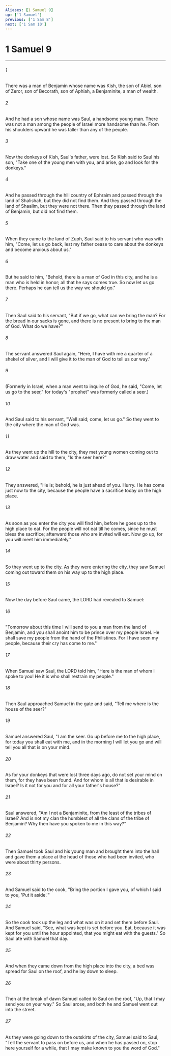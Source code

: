 ```yaml
---
Aliases: [1 Samuel 9]
up: ['1 Samuel']
previous: ['1 Sam 8']
next: ['1 Sam 10']
---
```

# 1 Samuel 9
***



###### 1 
There was a man of Benjamin whose name was Kish, the son of Abiel, son of Zeror, son of Becorath, son of Aphiah, a Benjaminite, a man of wealth. 

###### 2 
And he had a son whose name was Saul, a handsome young man. There was not a man among the people of Israel more handsome than he. From his shoulders upward he was taller than any of the people. 

###### 3 
Now the donkeys of Kish, Saul's father, were lost. So Kish said to Saul his son, "Take one of the young men with you, and arise, go and look for the donkeys." 

###### 4 
And he passed through the hill country of Ephraim and passed through the land of Shalishah, but they did not find them. And they passed through the land of Shaalim, but they were not there. Then they passed through the land of Benjamin, but did not find them. 

###### 5 
When they came to the land of Zuph, Saul said to his servant who was with him, "Come, let us go back, lest my father cease to care about the donkeys and become anxious about us." 

###### 6 
But he said to him, "Behold, there is a man of God in this city, and he is a man who is held in honor; all that he says comes true. So now let us go there. Perhaps he can tell us the way we should go." 

###### 7 
Then Saul said to his servant, "But if we go, what can we bring the man? For the bread in our sacks is gone, and there is no present to bring to the man of God. What do we have?" 

###### 8 
The servant answered Saul again, "Here, I have with me a quarter of a shekel of silver, and I will give it to the man of God to tell us our way." 

###### 9 
(Formerly in Israel, when a man went to inquire of God, he said, "Come, let us go to the seer," for today's "prophet" was formerly called a seer.) 

###### 10 
And Saul said to his servant, "Well said; come, let us go." So they went to the city where the man of God was. 

###### 11 
As they went up the hill to the city, they met young women coming out to draw water and said to them, "Is the seer here?" 

###### 12 
They answered, "He is; behold, he is just ahead of you. Hurry. He has come just now to the city, because the people have a sacrifice today on the high place. 

###### 13 
As soon as you enter the city you will find him, before he goes up to the high place to eat. For the people will not eat till he comes, since he must bless the sacrifice; afterward those who are invited will eat. Now go up, for you will meet him immediately." 

###### 14 
So they went up to the city. As they were entering the city, they saw Samuel coming out toward them on his way up to the high place. 

###### 15 
Now the day before Saul came, the LORD had revealed to Samuel: 

###### 16 
"Tomorrow about this time I will send to you a man from the land of Benjamin, and you shall anoint him to be prince over my people Israel. He shall save my people from the hand of the Philistines. For I have seen my people, because their cry has come to me." 

###### 17 
When Samuel saw Saul, the LORD told him, "Here is the man of whom I spoke to you! He it is who shall restrain my people." 

###### 18 
Then Saul approached Samuel in the gate and said, "Tell me where is the house of the seer?" 

###### 19 
Samuel answered Saul, "I am the seer. Go up before me to the high place, for today you shall eat with me, and in the morning I will let you go and will tell you all that is on your mind. 

###### 20 
As for your donkeys that were lost three days ago, do not set your mind on them, for they have been found. And for whom is all that is desirable in Israel? Is it not for you and for all your father's house?" 

###### 21 
Saul answered, "Am I not a Benjaminite, from the least of the tribes of Israel? And is not my clan the humblest of all the clans of the tribe of Benjamin? Why then have you spoken to me in this way?" 

###### 22 
Then Samuel took Saul and his young man and brought them into the hall and gave them a place at the head of those who had been invited, who were about thirty persons. 

###### 23 
And Samuel said to the cook, "Bring the portion I gave you, of which I said to you, 'Put it aside.'" 

###### 24 
So the cook took up the leg and what was on it and set them before Saul. And Samuel said, "See, what was kept is set before you. Eat, because it was kept for you until the hour appointed, that you might eat with the guests." So Saul ate with Samuel that day. 

###### 25 
And when they came down from the high place into the city, a bed was spread for Saul on the roof, and he lay down to sleep. 

###### 26 
Then at the break of dawn Samuel called to Saul on the roof, "Up, that I may send you on your way." So Saul arose, and both he and Samuel went out into the street. 

###### 27 
As they were going down to the outskirts of the city, Samuel said to Saul, "Tell the servant to pass on before us, and when he has passed on, stop here yourself for a while, that I may make known to you the word of God."
